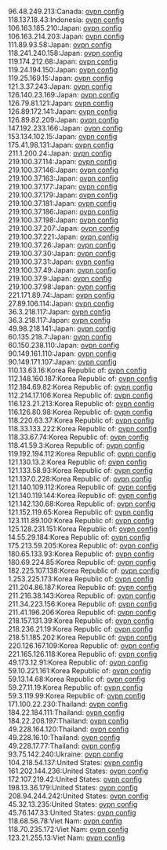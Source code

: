 96.48.249.213:Canada: [ovpn config](vpn/96_48_249_213.ovpn)  
118.137.18.43:Indonesia: [ovpn config](vpn/118_137_18_43.ovpn)  
106.163.185.210:Japan: [ovpn config](vpn/106_163_185_210.ovpn)  
106.163.214.203:Japan: [ovpn config](vpn/106_163_214_203.ovpn)  
111.89.93.58:Japan: [ovpn config](vpn/111_89_93_58.ovpn)  
118.241.240.158:Japan: [ovpn config](vpn/118_241_240_158.ovpn)  
119.174.212.68:Japan: [ovpn config](vpn/119_174_212_68.ovpn)  
119.24.194.150:Japan: [ovpn config](vpn/119_24_194_150.ovpn)  
119.25.169.15:Japan: [ovpn config](vpn/119_25_169_15.ovpn)  
121.3.37.243:Japan: [ovpn config](vpn/121_3_37_243.ovpn)  
126.140.23.169:Japan: [ovpn config](vpn/126_140_23_169.ovpn)  
126.79.81.121:Japan: [ovpn config](vpn/126_79_81_121.ovpn)  
126.89.172.141:Japan: [ovpn config](vpn/126_89_172_141.ovpn)  
126.89.82.209:Japan: [ovpn config](vpn/126_89_82_209.ovpn)  
147.192.233.166:Japan: [ovpn config](vpn/147_192_233_166.ovpn)  
153.134.102.15:Japan: [ovpn config](vpn/153_134_102_15.ovpn)  
175.41.98.131:Japan: [ovpn config](vpn/175_41_98_131.ovpn)  
211.1.200.24:Japan: [ovpn config](vpn/211_1_200_24.ovpn)  
219.100.37.114:Japan: [ovpn config](vpn/219_100_37_114.ovpn)  
219.100.37.146:Japan: [ovpn config](vpn/219_100_37_146.ovpn)  
219.100.37.163:Japan: [ovpn config](vpn/219_100_37_163.ovpn)  
219.100.37.177:Japan: [ovpn config](vpn/219_100_37_177.ovpn)  
219.100.37.179:Japan: [ovpn config](vpn/219_100_37_179.ovpn)  
219.100.37.181:Japan: [ovpn config](vpn/219_100_37_181.ovpn)  
219.100.37.186:Japan: [ovpn config](vpn/219_100_37_186.ovpn)  
219.100.37.198:Japan: [ovpn config](vpn/219_100_37_198.ovpn)  
219.100.37.207:Japan: [ovpn config](vpn/219_100_37_207.ovpn)  
219.100.37.221:Japan: [ovpn config](vpn/219_100_37_221.ovpn)  
219.100.37.26:Japan: [ovpn config](vpn/219_100_37_26.ovpn)  
219.100.37.30:Japan: [ovpn config](vpn/219_100_37_30.ovpn)  
219.100.37.31:Japan: [ovpn config](vpn/219_100_37_31.ovpn)  
219.100.37.49:Japan: [ovpn config](vpn/219_100_37_49.ovpn)  
219.100.37.9:Japan: [ovpn config](vpn/219_100_37_9.ovpn)  
219.100.37.98:Japan: [ovpn config](vpn/219_100_37_98.ovpn)  
221.171.89.74:Japan: [ovpn config](vpn/221_171_89_74.ovpn)  
27.89.106.114:Japan: [ovpn config](vpn/27_89_106_114.ovpn)  
36.3.218.117:Japan: [ovpn config](vpn/36_3_218_117.ovpn)  
36.3.218.117:Japan: [ovpn config](vpn/36_3_218_117.ovpn)  
49.98.218.141:Japan: [ovpn config](vpn/49_98_218_141.ovpn)  
60.135.218.7:Japan: [ovpn config](vpn/60_135_218_7.ovpn)  
60.150.238.110:Japan: [ovpn config](vpn/60_150_238_110.ovpn)  
90.149.161.110:Japan: [ovpn config](vpn/90_149_161_110.ovpn)  
90.149.171.107:Japan: [ovpn config](vpn/90_149_171_107.ovpn)  
110.13.63.16:Korea Republic of: [ovpn config](vpn/110_13_63_16.ovpn)  
112.148.160.187:Korea Republic of: [ovpn config](vpn/112_148_160_187.ovpn)  
112.184.69.82:Korea Republic of: [ovpn config](vpn/112_184_69_82.ovpn)  
112.214.17.106:Korea Republic of: [ovpn config](vpn/112_214_17_106.ovpn)  
116.123.21.213:Korea Republic of: [ovpn config](vpn/116_123_21_213.ovpn)  
116.126.80.98:Korea Republic of: [ovpn config](vpn/116_126_80_98.ovpn)  
118.220.63.37:Korea Republic of: [ovpn config](vpn/118_220_63_37.ovpn)  
118.33.133.222:Korea Republic of: [ovpn config](vpn/118_33_133_222.ovpn)  
118.33.67.74:Korea Republic of: [ovpn config](vpn/118_33_67_74.ovpn)  
118.41.59.3:Korea Republic of: [ovpn config](vpn/118_41_59_3.ovpn)  
119.192.194.112:Korea Republic of: [ovpn config](vpn/119_192_194_112.ovpn)  
121.130.13.2:Korea Republic of: [ovpn config](vpn/121_130_13_2.ovpn)  
121.133.58.93:Korea Republic of: [ovpn config](vpn/121_133_58_93.ovpn)  
121.137.0.228:Korea Republic of: [ovpn config](vpn/121_137_0_228.ovpn)  
121.140.109.112:Korea Republic of: [ovpn config](vpn/121_140_109_112.ovpn)  
121.140.119.144:Korea Republic of: [ovpn config](vpn/121_140_119_144.ovpn)  
121.142.130.68:Korea Republic of: [ovpn config](vpn/121_142_130_68.ovpn)  
121.152.119.65:Korea Republic of: [ovpn config](vpn/121_152_119_65.ovpn)  
123.111.89.100:Korea Republic of: [ovpn config](vpn/123_111_89_100.ovpn)  
125.128.231.151:Korea Republic of: [ovpn config](vpn/125_128_231_151.ovpn)  
14.55.29.184:Korea Republic of: [ovpn config](vpn/14_55_29_184.ovpn)  
175.213.59.205:Korea Republic of: [ovpn config](vpn/175_213_59_205.ovpn)  
180.65.133.93:Korea Republic of: [ovpn config](vpn/180_65_133_93.ovpn)  
180.69.224.85:Korea Republic of: [ovpn config](vpn/180_69_224_85.ovpn)  
182.225.107.138:Korea Republic of: [ovpn config](vpn/182_225_107_138.ovpn)  
1.253.225.173:Korea Republic of: [ovpn config](vpn/1_253_225_173.ovpn)  
211.204.86.187:Korea Republic of: [ovpn config](vpn/211_204_86_187.ovpn)  
211.216.38.143:Korea Republic of: [ovpn config](vpn/211_216_38_143.ovpn)  
211.34.223.156:Korea Republic of: [ovpn config](vpn/211_34_223_156.ovpn)  
211.41.196.206:Korea Republic of: [ovpn config](vpn/211_41_196_206.ovpn)  
218.157.131.39:Korea Republic of: [ovpn config](vpn/218_157_131_39.ovpn)  
218.236.21.19:Korea Republic of: [ovpn config](vpn/218_236_21_19.ovpn)  
218.51.185.202:Korea Republic of: [ovpn config](vpn/218_51_185_202.ovpn)  
220.126.167.109:Korea Republic of: [ovpn config](vpn/220_126_167_109.ovpn)  
221.165.126.118:Korea Republic of: [ovpn config](vpn/221_165_126_118.ovpn)  
49.173.12.91:Korea Republic of: [ovpn config](vpn/49_173_12_91.ovpn)  
59.10.221.161:Korea Republic of: [ovpn config](vpn/59_10_221_161.ovpn)  
59.13.14.68:Korea Republic of: [ovpn config](vpn/59_13_14_68.ovpn)  
59.27.11.19:Korea Republic of: [ovpn config](vpn/59_27_11_19.ovpn)  
59.3.119.99:Korea Republic of: [ovpn config](vpn/59_3_119_99.ovpn)  
171.100.22.230:Thailand: [ovpn config](vpn/171_100_22_230.ovpn)  
184.22.184.111:Thailand: [ovpn config](vpn/184_22_184_111.ovpn)  
184.22.208.197:Thailand: [ovpn config](vpn/184_22_208_197.ovpn)  
49.228.164.120:Thailand: [ovpn config](vpn/49_228_164_120.ovpn)  
49.228.16.10:Thailand: [ovpn config](vpn/49_228_16_10.ovpn)  
49.228.17.77:Thailand: [ovpn config](vpn/49_228_17_77.ovpn)  
93.75.142.240:Ukraine: [ovpn config](vpn/93_75_142_240.ovpn)  
104.218.54.137:United States: [ovpn config](vpn/104_218_54_137.ovpn)  
161.202.144.236:United States: [ovpn config](vpn/161_202_144_236.ovpn)  
172.107.219.42:United States: [ovpn config](vpn/172_107_219_42.ovpn)  
198.13.36.179:United States: [ovpn config](vpn/198_13_36_179.ovpn)  
208.94.244.242:United States: [ovpn config](vpn/208_94_244_242.ovpn)  
45.32.13.235:United States: [ovpn config](vpn/45_32_13_235.ovpn)  
45.76.147.33:United States: [ovpn config](vpn/45_76_147_33.ovpn)  
118.68.56.78:Viet Nam: [ovpn config](vpn/118_68_56_78.ovpn)  
118.70.235.172:Viet Nam: [ovpn config](vpn/118_70_235_172.ovpn)  
123.21.255.13:Viet Nam: [ovpn config](vpn/123_21_255_13.ovpn)  
